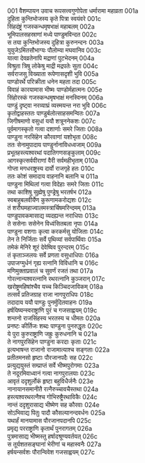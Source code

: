 001    वैशम्पायन उवाच
रूपसत्त्वगुणोपेता धर्मारामा महाव्रता	001a  
दुहिता कुन्तिभोजस्य कृते पित्रा स्वयंवरे	001c  
सिंहदंष्ट्रं गजस्कन्धमृषभाक्षं महाबलम्	002a  
भूमिपालसहस्राणां मध्ये पाण्डुमविन्दत	002c  
स तया कुन्तिभोजस्य दुहित्रा कुरुनन्दनः	003a  
युयुजेऽमितसौभाग्यः पौलोम्या मघवानिव	003c  
यात्वा देवव्रतेनापि मद्राणां पुटभेदनम्	004a  
विश्रुता त्रिषु लोकेषु माद्री मद्रपतेः सुता	004c  
सर्वराजसु विख्याता रूपेणासदृशी भुवि	005a  
पाण्डोरर्थे परिक्रीता धनेन महता तदा	005c  
विवाहं कारयामास भीष्मः पाण्डोर्महात्मनः	005e  
सिंहोरस्कं गजस्कन्धमृषभाक्षं मनस्विनम्	006a  
पाण्डुं दृष्ट्वा नरव्याघ्रं व्यस्मयन्त नरा भुवि	006c  
कृतोद्वाहस्ततः पाण्डुर्बलोत्साहसमन्वितः	007a  
जिगीषमाणो वसुधां ययौ शत्रूननेकशः	007c  
पूर्वमागस्कृतो गत्वा दशार्णाः समरे जिताः	008a  
पाण्डुना नरसिंहेन कौरवाणां यशोभृता	008c  
ततः सेनामुपादाय पाण्डुर्नानाविधध्वजाम्	009a  
प्रभूतहस्त्यश्वरथां पदातिगणसङ्कुलाम्	009c  
आगस्कृत्सर्ववीराणां वैरी सर्वमहीभृताम्	010a  
गोप्ता मगधराष्ट्रस्य दार्वो राजगृहे हतः	010c  
ततः कोशं समादाय वाहनानि बलानि च	011a  
पाण्डुना मिथिलां गत्वा विदेहाः समरे जिताः	011c  
तथा काशिषु सुह्मेषु पुण्ड्रेषु भरतर्षभ	012a  
स्वबाहुबलवीर्येण कुरूणामकरोद्यशः	012c  
तं शरौघमहाज्वालमस्त्रार्चिषमरिन्दमम्	013a  
पाण्डुपावकमासाद्य व्यदह्यन्त नराधिपाः	013c  
ते ससेनाः ससेनेन विध्वंसितबला नृपाः	014a  
पाण्डुना वशगाः कृत्वा करकर्मसु योजिताः	014c  
तेन ते निर्जिताः सर्वे पृथिव्यां सर्वपार्थिवाः	015a  
तमेकं मेनिरे शूरं देवेष्विव पुरन्दरम्	015c  
तं कृताञ्जलयः सर्वे प्रणता वसुधाधिपाः	016a  
उपाजग्मुर्धनं गृह्य रत्नानि विविधानि च	016c  
मणिमुक्ताप्रवालं च सुवर्णं रजतं तथा	017a  
गोरत्नान्यश्वरत्नानि रथरत्नानि कुञ्जरान्	017c  
खरोष्ट्रमहिषांश्चैव यच्च किञ्चिदजाविकम्	018a  
तत्सर्वं प्रतिजग्राह राजा नागपुराधिपः	018c  
तदादाय ययौ पाण्डुः पुनर्मुदितवाहनः	019a  
हर्षयिष्यन्स्वराष्ट्राणि पुरं च गजसाह्वयम्	019c  
शन्तनो राजसिंहस्य भरतस्य च धीमतः	020a  
प्रनष्टः कीर्तिजः शब्दः पाण्डुना पुनरुद्धृतः	020c  
ये पुरा कुरुराष्ट्राणि जह्रुः कुरुधनानि च	021a  
ते नागपुरसिंहेन पाण्डुना करदाः कृताः	021c  
इत्यभाषन्त राजानो राजामात्याश्च सङ्गताः	022a  
प्रतीतमनसो हृष्टाः पौरजानपदैः सह	022c  
प्रत्युद्ययुस्तं सम्प्राप्तं सर्वे भीष्मपुरोगमाः	023a  
ते नदूरमिवाध्वानं गत्वा नागपुरालयाः	023c  
आवृतं ददृशुर्लोकं हृष्टा बहुविधैर्जनैः	023e  
नानायानसमानीतै रत्नैरुच्चावचैस्तथा	024a  
हस्त्यश्वरथरत्नैश्च गोभिरुष्ट्रैरथाविकैः	024c  
नान्तं ददृशुरासाद्य भीष्मेण सह कौरवाः	024e  
सोऽभिवाद्य पितुः पादौ कौसल्यानन्दवर्धनः	025a  
यथार्हं मानयामास पौरजानपदानपि	025c  
प्रमृद्य परराष्ट्राणि कृतार्थं पुनरागतम्	026a  
पुत्रमासाद्य भीष्मस्तु हर्षादश्रूण्यवर्तयत्	026c  
स तूर्यशतसङ्घानां भेरीणां च महास्वनैः	027a  
हर्षयन्सर्वशः पौरान्विवेश गजसाह्वयम्	027c  
